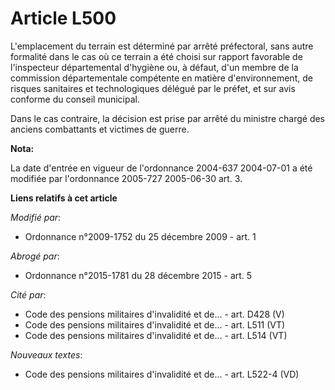 # Article L500

L'emplacement du terrain est déterminé par arrêté préfectoral, sans autre formalité dans le cas où ce terrain a été choisi
sur rapport favorable de l'inspecteur départemental d'hygiène ou, à défaut, d'un membre de la commission départementale
compétente en matière d'environnement, de risques sanitaires et technologiques délégué par le préfet, et sur avis conforme du
conseil municipal. 

Dans le cas contraire, la décision est prise par arrêté du            ministre chargé des anciens combattants et victimes de
guerre.

**Nota:**

La date d'entrée en vigueur de l'ordonnance 2004-637 2004-07-01 a été modifiée par l'ordonnance 2005-727 2005-06-30 art. 3.

**Liens relatifs à cet article**

_Modifié par_:

  - Ordonnance n°2009-1752 du 25 décembre 2009 - art. 1

_Abrogé par_:

  - Ordonnance n°2015-1781 du 28 décembre 2015 - art. 5

_Cité par_:

  - Code des pensions militaires d'invalidité et de... - art. D428 (V)
  - Code des pensions militaires d'invalidité et de... - art. L511 (VT)
  - Code des pensions militaires d'invalidité et de... - art. L514 (VT)

_Nouveaux textes_:

  - Code des pensions militaires d'invalidité et de... - art. L522-4 (VD)
